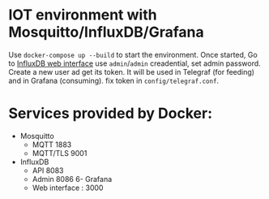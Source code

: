 # IOT environment with Mosquitto/InfluxDB/Grafana

Use `docker-compose up --build` to start the environment.
Once started, Go to [InfluxDB web interface](http://localhost:8086/) use `admin`/`admin` creadential, set admin password. Create a new user ad get its token. It will be used in Telegraf (for feeding) and in Grafana (consuming). fix token in `config/telegraf.conf`.
# Services provided by Docker:
 - Mosquitto
   - MQTT 1883
   - MQTT/TLS 9001
 - InfluxDB 
   - API  8083
   - Admin 8086
6- Grafana
   - Web interface : 3000
